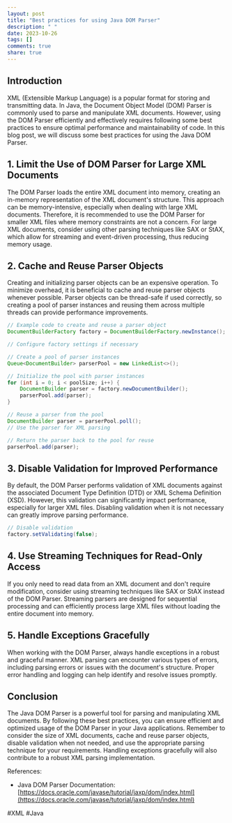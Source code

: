```yaml
---
layout: post
title: "Best practices for using Java DOM Parser"
description: " "
date: 2023-10-26
tags: []
comments: true
share: true
---
```


## Introduction
XML (Extensible Markup Language) is a popular format for storing and transmitting data. In Java, the Document Object Model (DOM) Parser is commonly used to parse and manipulate XML documents. However, using the DOM Parser efficiently and effectively requires following some best practices to ensure optimal performance and maintainability of code. In this blog post, we will discuss some best practices for using the Java DOM Parser.

## 1. Limit the Use of DOM Parser for Large XML Documents
The DOM Parser loads the entire XML document into memory, creating an in-memory representation of the XML document's structure. This approach can be memory-intensive, especially when dealing with large XML documents. Therefore, it is recommended to use the DOM Parser for smaller XML files where memory constraints are not a concern. For large XML documents, consider using other parsing techniques like SAX or StAX, which allow for streaming and event-driven processing, thus reducing memory usage.

## 2. Cache and Reuse Parser Objects
Creating and initializing parser objects can be an expensive operation. To minimize overhead, it is beneficial to cache and reuse parser objects whenever possible. Parser objects can be thread-safe if used correctly, so creating a pool of parser instances and reusing them across multiple threads can provide performance improvements.

```java
// Example code to create and reuse a parser object
DocumentBuilderFactory factory = DocumentBuilderFactory.newInstance();

// Configure factory settings if necessary

// Create a pool of parser instances
Queue<DocumentBuilder> parserPool = new LinkedList<>();

// Initialize the pool with parser instances
for (int i = 0; i < poolSize; i++) {
    DocumentBuilder parser = factory.newDocumentBuilder();
    parserPool.add(parser);
}

// Reuse a parser from the pool
DocumentBuilder parser = parserPool.poll();
// Use the parser for XML parsing

// Return the parser back to the pool for reuse
parserPool.add(parser);
```

## 3. Disable Validation for Improved Performance
By default, the DOM Parser performs validation of XML documents against the associated Document Type Definition (DTD) or XML Schema Definition (XSD). However, this validation can significantly impact performance, especially for larger XML files. Disabling validation when it is not necessary can greatly improve parsing performance.

```java
// Disable validation
factory.setValidating(false);
```

## 4. Use Streaming Techniques for Read-Only Access
If you only need to read data from an XML document and don't require modification, consider using streaming techniques like SAX or StAX instead of the DOM Parser. Streaming parsers are designed for sequential processing and can efficiently process large XML files without loading the entire document into memory.

## 5. Handle Exceptions Gracefully
When working with the DOM Parser, always handle exceptions in a robust and graceful manner. XML parsing can encounter various types of errors, including parsing errors or issues with the document's structure. Proper error handling and logging can help identify and resolve issues promptly.

## Conclusion
The Java DOM Parser is a powerful tool for parsing and manipulating XML documents. By following these best practices, you can ensure efficient and optimized usage of the DOM Parser in your Java applications. Remember to consider the size of XML documents, cache and reuse parser objects, disable validation when not needed, and use the appropriate parsing technique for your requirements. Handling exceptions gracefully will also contribute to a robust XML parsing implementation.

References:
- Java DOM Parser Documentation: [https://docs.oracle.com/javase/tutorial/jaxp/dom/index.html](https://docs.oracle.com/javase/tutorial/jaxp/dom/index.html)

#XML #Java
